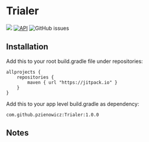 # Trialer

[![](https://jitpack.io/v/pzienowicz/Trialer.svg)](https://jitpack.io/#pzienowicz/Trialer)
[![API](https://img.shields.io/badge/API-14%2B-brightgreen.svg?style=flat)](https://android-arsenal.com/api?level=14) 
![GitHub issues](https://img.shields.io/github/issues/pzienowicz/Trialer.svg?style=flat-square)

Installation
------------

Add this to your root build.gradle file under repositories:

    allprojects {
		repositories {
			maven { url "https://jitpack.io" }
		}
	}

Add this to your app level build.gradle as dependency:

    com.github.pzienowicz:Trialer:1.0.0


Notes
-----
